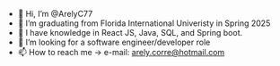 - 👋 Hi, I’m @ArelyC77
- 👀 I’m graduating from Florida International Univeristy in Spring 2025
- 🌱 I have knowledge in React JS, Java, SQL, and Spring boot.
- 💞️ I’m looking for a software engineer/developer role
- 📫 How to reach me -> e-mail: arely.corre@hotmail.com

<!---
ArelyC77/ArelyC77 is a ✨ special ✨ repository because its `README.md` (this file) appears on your GitHub profile.
You can click the Preview link to take a look at your changes.
--->
